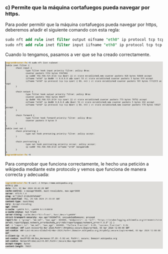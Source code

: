 ### c) Permite que la máquina cortafuegos pueda navegar por https.

Para poder permitir que la máquina cortafuegos pueda navegar por https, deberemos añadir el siguiente comando con esta regla:

```sql
sudo nft add rule inet filter output oifname "eth0" ip protocol tcp tcp dport { 80,443 } ct state new,established counter accept
sudo nft add rule inet filter input iifname "eth0" ip protocol tcp tcp sport { 80,443 } ct state established counter accept
```

Cuando lo tengamos, pasamos a ver que se ha creado correctamente.

![FOTOS](img/6.png)

Para comprobar que funciona correctamente, le hecho una petición a wikipedia mediante este protocolo y vemos que funciona de manera correcta y adecuada:

![FOTOS](img/7.png)